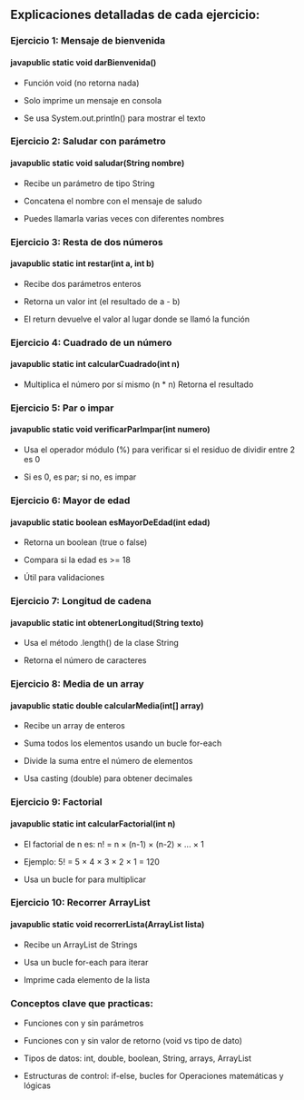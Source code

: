 ## Explicaciones detalladas de cada ejercicio:

### Ejercicio 1: Mensaje de bienvenida

#### javapublic static void darBienvenida()

- Función void (no retorna nada)

- Solo imprime un mensaje en consola

- Se usa System.out.println() para mostrar el texto

### Ejercicio 2: Saludar con parámetro

#### javapublic static void saludar(String nombre)

- Recibe un parámetro de tipo String

- Concatena el nombre con el mensaje de saludo

- Puedes llamarla varias veces con diferentes nombres

### Ejercicio 3: Resta de dos números

#### javapublic static int restar(int a, int b)

- Recibe dos parámetros enteros

- Retorna un valor int (el resultado de a - b)

- El return devuelve el valor al lugar donde se llamó la función

### Ejercicio 4: Cuadrado de un número

#### javapublic static int calcularCuadrado(int n)

- Multiplica el número por sí mismo (n \* n)
  Retorna el resultado

### Ejercicio 5: Par o impar

#### javapublic static void verificarParImpar(int numero)

- Usa el operador módulo (%) para verificar si el residuo de dividir entre 2 es 0

- Si es 0, es par; si no, es impar

### Ejercicio 6: Mayor de edad

#### javapublic static boolean esMayorDeEdad(int edad)

- Retorna un boolean (true o false)

- Compara si la edad es >= 18

- Útil para validaciones

### Ejercicio 7: Longitud de cadena

#### javapublic static int obtenerLongitud(String texto)

- Usa el método .length() de la clase String

- Retorna el número de caracteres

### Ejercicio 8: Media de un array

#### javapublic static double calcularMedia(int[] array)

- Recibe un array de enteros

- Suma todos los elementos usando un bucle for-each

- Divide la suma entre el número de elementos

- Usa casting (double) para obtener decimales

### Ejercicio 9: Factorial

#### javapublic static int calcularFactorial(int n)

- El factorial de n es: n! = n × (n-1) × (n-2) × ... × 1

- Ejemplo: 5! = 5 × 4 × 3 × 2 × 1 = 120

- Usa un bucle for para multiplicar

### Ejercicio 10: Recorrer ArrayList

#### javapublic static void recorrerLista(ArrayList<String> lista)

- Recibe un ArrayList de Strings

- Usa un bucle for-each para iterar

- Imprime cada elemento de la lista

### Conceptos clave que practicas:

- Funciones con y sin parámetros

- Funciones con y sin valor de retorno (void vs tipo de dato)

- Tipos de datos: int, double, boolean, String, arrays, ArrayList

- Estructuras de control: if-else, bucles for
  Operaciones matemáticas y lógicas

